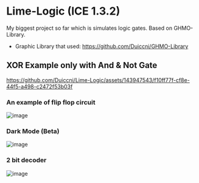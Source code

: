 # Lime-Logic (ICE 1.3.2)
My biggest project so far which is simulates logic gates. Based on GHMO-Library.

* Graphic Library that used: https://github.com/Duiccni/GHMO-Library

## XOR Example only with And & Not Gate
https://github.com/Duiccni/Lime-Logic/assets/143947543/f10ff77f-cf8e-44f5-a498-c2472f53b03f

### An example of flip flop circuit
![image](https://github.com/Duiccni/Lime-Logic/assets/143947543/f0e53474-a04e-4f27-904e-b9fb304e8222)

### Dark Mode (Beta)
![image](https://github.com/Duiccni/Lime-Logic/assets/143947543/2cb013dc-b592-44a7-8a8f-c8a0e7e2c98c)

### 2 bit decoder
![image](https://github.com/Duiccni/Lime-Logic/assets/143947543/f3460b79-c1e5-44cc-b046-8281f4524048)
